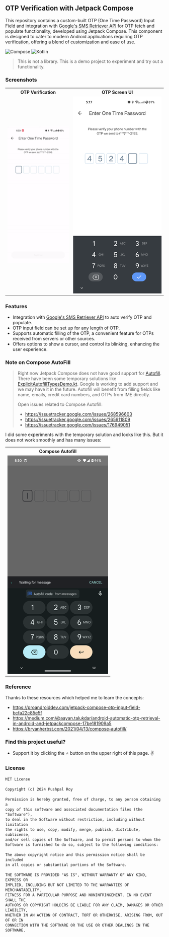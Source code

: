 ## OTP Verification with Jetpack Compose

This repository contains a custom-built OTP (One Time Password) Input Field and integration with [Google's SMS Retriever API](https://developers.google.com/identity/sms-retriever/overview)
for OTP fetch and populate functionality, developed using Jetpack Compose. This component is designed to cater to modern Android applications requiring OTP verification, offering a blend of customization and ease of use.

![Compose](https://img.shields.io/badge/Compose_BOM-1.5.4-blue.svg?color=blue&style=for-the-badge)
![Kotlin](https://img.shields.io/badge/Kotlin-1.9.0-blue.svg?color=blue&style=for-the-badge)

> This is not a library. This is a demo project to experiment and try out a functionality.

### Screenshots

<table style="width:100%">
  <tr>
    <th>OTP Verification</th>
    <th>OTP Screen UI</th>
  </tr>
  <tr>
    <td><img src = "art/screens/otp_verification.gif" width="100%" alt="OTP Verification"/></td>
    <td><img src = "art/screens/otp_ui.png" width="820" alt="OTP Screen UI"/></td>
  </tr>
</table>

### Features
- Integration with [Google's SMS Retriever API](https://developers.google.com/identity/sms-retriever/overview) to auto verify OTP and populate.
- OTP input field can be set up for any length of OTP.
- Supports automatic filling of the OTP, a convenient feature for OTPs received from servers or other sources.
- Offers options to show a cursor, and control its blinking, enhancing the user experience.

### Note on Compose AutoFill

> Right now Jetpack Compose does not have good support for [Autofill](https://developer.android.com/guide/topics/text/autofill).
> There have been some temporary solutions like [ExplicitAutofillTypesDemo.kt](https://cs.android.com/androidx/platform/frameworks/support/+/androidx-main:compose/ui/ui/integration-tests/ui-demos/src/main/java/androidx/compose/ui/demos/autofill/ExplicitAutofillTypesDemo.kt).
> Google is working to add support and we may have it in the future. Autofill will benefit from filling fields like name, emails, credit card numbers, and OTPs from IME directly.
>
> Open issues related to Compose Autofill:
> - https://issuetracker.google.com/issues/268596603
> - https://issuetracker.google.com/issues/265911809
> - https://issuetracker.google.com/issues/176949051

I did some experiments with the temporary solution and looks like this.
But it does not work smoothly and has many issues:

<table style="width:100%">
  <tr>
    <th>Compose Autofill</th>
  </tr>
  <tr>
    <td><img src = "art/screens/otp_autofill.png" width="320" alt="OTP Autofill"/></td>
  </tr>
</table>

### Reference

Thanks to these resources which helped me to learn the concepts:
- https://proandroiddev.com/jetpack-compose-otp-input-field-bcfa22c85e5f
- https://medium.com/@aayan.talukdar/android-automatic-otp-retrieval-in-android-and-jetpackcompose-17be181909a5
- https://bryanherbst.com/2021/04/13/compose-autofill/


### Find this project useful?

- Support it by clicking the ⭐️ button on the upper right of this page. ✌️

### License

```
MIT License

Copyright (c) 2024 Pushpal Roy

Permission is hereby granted, free of charge, to any person obtaining a 
copy of this software and associated documentation files (the "Software"), 
to deal in the Software without restriction, including without limitation 
the rights to use, copy, modify, merge, publish, distribute, sublicense, 
and/or sell copies of the Software, and to permit persons to whom the 
Software is furnished to do so, subject to the following conditions:

The above copyright notice and this permission notice shall be included 
in all copies or substantial portions of the Software.

THE SOFTWARE IS PROVIDED "AS IS", WITHOUT WARRANTY OF ANY KIND, EXPRESS OR 
IMPLIED, INCLUDING BUT NOT LIMITED TO THE WARRANTIES OF MERCHANTABILITY, 
FITNESS FOR A PARTICULAR PURPOSE AND NONINFRINGEMENT. IN NO EVENT SHALL THE 
AUTHORS OR COPYRIGHT HOLDERS BE LIABLE FOR ANY CLAIM, DAMAGES OR OTHER LIABILITY, 
WHETHER IN AN ACTION OF CONTRACT, TORT OR OTHERWISE, ARISING FROM, OUT OF OR IN 
CONNECTION WITH THE SOFTWARE OR THE USE OR OTHER DEALINGS IN THE SOFTWARE.
```